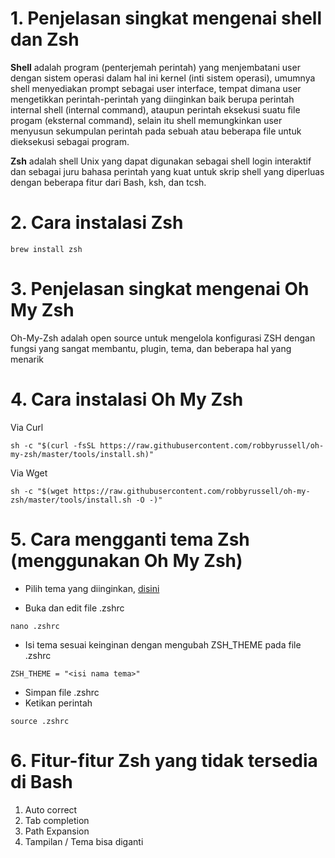 # 1. Penjelasan singkat mengenai shell dan Zsh
**Shell** adalah program (penterjemah perintah) yang menjembatani user dengan sistem operasi dalam hal ini kernel (inti sistem operasi), umumnya shell menyediakan prompt sebagai user interface, tempat dimana user mengetikkan perintah-perintah yang diinginkan baik berupa perintah internal shell (internal command), ataupun perintah eksekusi suatu file progam (eksternal command), selain itu shell memungkinkan user menyusun sekumpulan perintah pada sebuah atau beberapa file untuk dieksekusi sebagai program.

**Zsh** adalah shell Unix yang dapat digunakan sebagai shell login interaktif dan sebagai juru bahasa perintah yang kuat untuk skrip shell yang diperluas dengan beberapa fitur dari Bash, ksh, dan tcsh.

# 2. Cara instalasi Zsh
```
brew install zsh
```

# 3. Penjelasan singkat mengenai Oh My Zsh
Oh-My-Zsh adalah open source untuk mengelola konfigurasi ZSH dengan fungsi yang sangat membantu, plugin, tema, dan beberapa hal yang menarik

# 4. Cara instalasi Oh My Zsh
Via Curl
```
sh -c "$(curl -fsSL https://raw.githubusercontent.com/robbyrussell/oh-my-zsh/master/tools/install.sh)"
```
Via Wget
```
sh -c "$(wget https://raw.githubusercontent.com/robbyrussell/oh-my-zsh/master/tools/install.sh -O -)"
```

# 5. Cara mengganti tema Zsh (menggunakan Oh My Zsh)
* Pilih tema yang diinginkan,
[ disini](https://github.com/robbyrussell/oh-my-zsh/wiki/themes)

* Buka dan edit file .zshrc
```
nano .zshrc
```

* Isi tema sesuai keinginan dengan mengubah ZSH_THEME pada file .zshrc
```
ZSH_THEME = "<isi nama tema>"
```
* Simpan file .zshrc
* Ketikan perintah 
```
source .zshrc
```

# 6. Fitur-fitur Zsh yang tidak tersedia di Bash
1. Auto correct
2. Tab completion
3. Path Expansion
4. Tampilan / Tema bisa diganti
